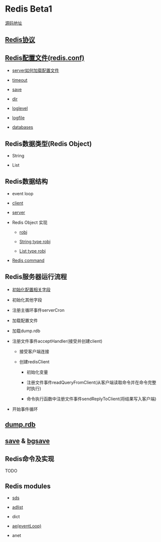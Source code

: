 # Redis Beta1

[源码地址](https://code.google.com/archive/p/redis/downloads?page=7)

## [Redis协议](./protocol.md)

## [Redis配置文件(redis.conf)](./redis-conf.md)

* [server如何加载配置文件](./redis-conf.md#加载配置文件)

* [timeout](./redis-conf.md#timeout-N)

* [save](./redis-conf.md#save-seconds-changes)

* [dir](./redis-conf.md#dir-path)

* [loglevel](./redis-conf.md#loglevel-level)

* [logfile](./redis-conf.md#logfile-file)

* [databases](./redis-conf.md#databases-num)

## Redis数据类型(Redis Object)

* String

* List

## Redis数据结构

* event loop

* [client](./client.md#数据结构)

* [server](./server.md#server-数据结构)

* Redis Object 实现

  * [robj](./robj.md)

  * [String type robj](./robj.md#String-type-robj)

  * [List type robj](./robj.md#List-type-robj)

* [Redis command](./redis-command.md)

## Redis服务器运行流程

* [初始化配置相关字段](#initServerConfig)

* 初始化其他字段

* 注册主循环事件serverCron

* 加载配置文件

* 加载dump.rdb

* 注册文件事件acceptHandler(接受并创建client)

  * 接受客户端连接

  * 创建redisClient

    * 初始化变量

    * 注册文件事件readQueryFromClient(从客户端读取命令并在命令完整时执行)

    * 命令执行函数中注册文件事件sendReplyToClient(将结果写入客户端)

* 开始事件循环

## [dump.rdb](./rdb.md#格式)

## [save](./rdb.md#save) & [bgsave](./rdb.md#bgsave)

## Redis命令及实现

TODO

## Redis modules

* [sds](../sds.md)

* [adlist](../adlist.md)

* dict

* [ae(eventLoop)](../ae.md)

* anet